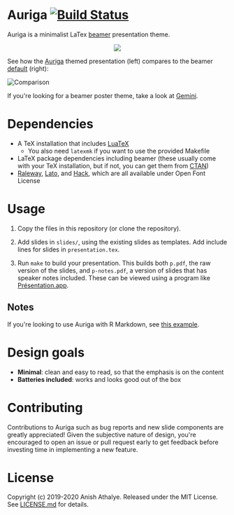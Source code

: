 # Auriga [![Build Status](https://github.com/anishathalye/auriga/workflows/CI/badge.svg)](https://github.com/anishathalye/auriga/actions?query=workflow%3ACI)

Auriga is a minimalist LaTex [beamer] presentation theme.

<p align="center">
<a href="https://raw.githubusercontent.com/anishathalye/auriga/assets/auriga.pdf">
<img src="https://raw.githubusercontent.com/anishathalye/auriga/assets/auriga.png">
</a>
</p>

See how the [Auriga][auriga-presentation] themed presentation (left) compares
to the beamer [default][beamer-default-presentation] (right):

![Comparison](https://raw.githubusercontent.com/anishathalye/auriga/assets/side-by-side.png)

If you're looking for a beamer poster theme, take a look at [Gemini].

# Dependencies

- A TeX installation that includes [LuaTeX]
    - You also need `latexmk` if you want to use the provided Makefile
- LaTeX package dependencies including beamer (these usually come with your TeX
  installation, but if not, you can get them from [CTAN])
- [Raleway], [Lato], and [Hack], which are all available under Open Font
  License

# Usage

1. Copy the files in this repository (or clone the repository).

1. Add slides in `slides/`, using the existing slides as templates. Add include
   lines for slides in `presentation.tex`.

1. Run `make` to build your presentation. This builds both `p.pdf`, the raw version
   of the slides, and `p-notes.pdf`, a version of slides that has speaker notes
   included. These can be viewed using a program like
   [Présentation.app][presentation-macos].

## Notes

If you're looking to use Auriga with R Markdown, see
[this example](https://github.com/jrosell/rmarkdown-beamer-presentation).

# Design goals

* **Minimal**: clean and easy to read, so that the emphasis is on the content
* **Batteries included**: works and looks good out of the box

# Contributing

Contributions to Auriga such as bug reports and new slide components are
greatly appreciated! Given the subjective nature of design, you're encouraged
to open an issue or pull request early to get feedback before investing time in
implementing a new feature.

# License

Copyright (c) 2019-2020 Anish Athalye. Released under the MIT License. See
[LICENSE.md][license] for details.

[beamer]: https://github.com/josephwright/beamer
[auriga-presentation]: https://raw.githubusercontent.com/anishathalye/auriga/assets/auriga.pdf
[beamer-default-presentation]: https://raw.githubusercontent.com/anishathalye/auriga/assets/beamer-default.pdf
[Gemini]: https://github.com/anishathalye/gemini
[LuaTeX]: http://www.luatex.org/
[CTAN]: https://ctan.org/
[Raleway]: https://www.fontsquirrel.com/fonts/raleway
[Lato]: https://www.fontsquirrel.com/fonts/lato
[Hack]: https://www.fontsquirrel.com/fonts/hack
[presentation-macos]: http://iihm.imag.fr/blanch/software/osx-presentation/
[license]: LICENSE.md
